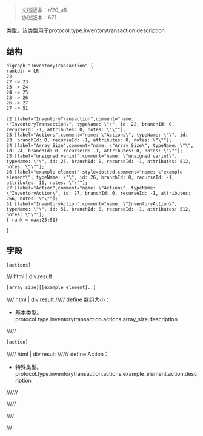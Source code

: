 # <!-- md:samp InventoryTransaction -->

> 文档版本：r/20_u8<br/>协议版本：671

<!-- md:samp InventoryTransaction -->类型。该类型用于protocol.type.inventorytransaction.description

## 结构

```viz
digraph "InventoryTransaction" {
rankdir = LR
22
22 -> 23
23 -> 24
24 -> 25
23 -> 26
26 -> 27
27 -> 51

22 [label="InventoryTransaction",comment="name: \"InventoryTransaction\", typeName: \"\", id: 22, branchId: 0, recurseId: -1, attributes: 0, notes: \"\""];
23 [label="Actions",comment="name: \"Actions\", typeName: \"\", id: 23, branchId: 0, recurseId: -1, attributes: 8, notes: \"\""];
24 [label="Array Size",comment="name: \"Array Size\", typeName: \"\", id: 24, branchId: 0, recurseId: -1, attributes: 0, notes: \"\""];
25 [label="unsigned varint",comment="name: \"unsigned varint\", typeName: \"\", id: 25, branchId: 0, recurseId: -1, attributes: 512, notes: \"\""];
26 [label="example element",style=dotted,comment="name: \"example element\", typeName: \"\", id: 26, branchId: 0, recurseId: -1, attributes: 16, notes: \"\""];
27 [label="Action",comment="name: \"Action\", typeName: \"InventoryAction\", id: 27, branchId: 0, recurseId: -1, attributes: 256, notes: \"\""];
51 [label="InventoryAction",comment="name: \"InventoryAction\", typeName: \"\", id: 51, branchId: 0, recurseId: -1, attributes: 512, notes: \"\""];
{ rank = max;25;51}

}

```

## 字段

```title='InventoryTransaction'
[actions]
```

/// html | div.result
```title='Actions'
[array_size][[example_element]..]
```

//// html | div.result
///// define
数组大小：<!-- md:samp unsigned varint -->

- 基本类型。protocol.type.inventorytransaction.actions.array_size.description


/////
```title='示例元素'
[action]
```

///// html | div.result
////// define
Action：[<!-- md:samp InventoryAction -->](../types/inventoryaction.md)

- 特殊类型。protocol.type.inventorytransaction.actions.example_element.action.description


//////

/////

////

///

